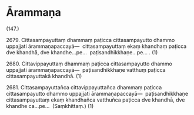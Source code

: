 # Ārammaṇa

(147.)

2679\. Cittasampayuttaṃ dhammaṃ paṭicca cittasampayutto dhammo uppajjati ārammaṇapaccayā—  cittasampayuttaṃ ekaṃ khandhaṃ paṭicca dve khandhā, dve khandhe…pe…  paṭisandhikkhaṇe…pe… . (1)

2680\. Cittavippayuttaṃ dhammaṃ paṭicca cittasampayutto dhammo uppajjati ārammaṇapaccayā—  paṭisandhikkhaṇe vatthuṃ paṭicca cittasampayuttakā khandhā. (1)

2681\. Cittasampayuttañca cittavippayuttañca dhammaṃ paṭicca cittasampayutto dhammo uppajjati ārammaṇapaccayā—  paṭisandhikkhaṇe cittasampayuttaṃ ekaṃ khandhañca vatthuñca paṭicca dve khandhā, dve khandhe ca…pe…  (Saṃkhittaṃ.) (1)
